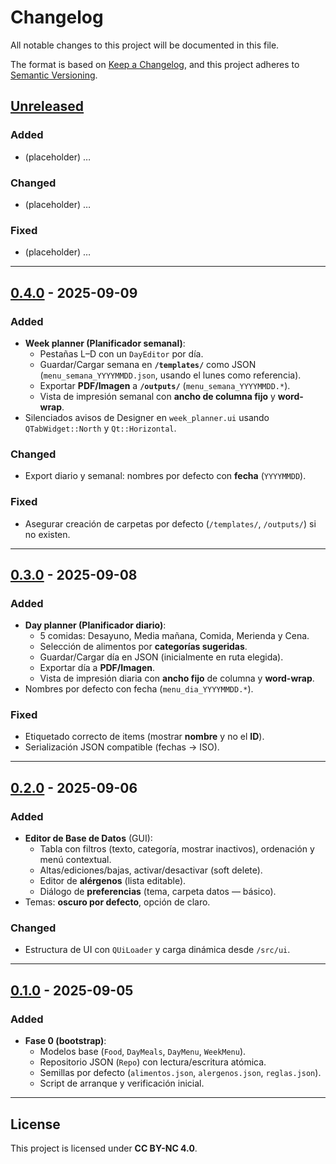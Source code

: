 # Changelog
All notable changes to this project will be documented in this file.

The format is based on [Keep a Changelog](https://keepachangelog.com/en/1.1.0/),
and this project adheres to [Semantic Versioning](https://semver.org/spec/v2.0.0.html).

## [Unreleased]

### Added
- (placeholder) …

### Changed
- (placeholder) …

### Fixed
- (placeholder) …

---

## [0.4.0] - 2025-09-09
### Added
- **Week planner (Planificador semanal)**:
  - Pestañas L–D con un `DayEditor` por día.
  - Guardar/Cargar semana en **`/templates/`** como JSON (`menu_semana_YYYYMMDD.json`, usando el lunes como referencia).
  - Exportar **PDF/Imagen** a **`/outputs/`** (`menu_semana_YYYYMMDD.*`).
  - Vista de impresión semanal con **ancho de columna fijo** y **word-wrap**.
- Silenciados avisos de Designer en `week_planner.ui` usando `QTabWidget::North` y `Qt::Horizontal`.

### Changed
- Export diario y semanal: nombres por defecto con **fecha** (`YYYYMMDD`).

### Fixed
- Asegurar creación de carpetas por defecto (`/templates/`, `/outputs/`) si no existen.

---

## [0.3.0] - 2025-09-08
### Added
- **Day planner (Planificador diario)**:
  - 5 comidas: Desayuno, Media mañana, Comida, Merienda y Cena.
  - Selección de alimentos por **categorías sugeridas**.
  - Guardar/Cargar día en JSON (inicialmente en ruta elegida).
  - Exportar día a **PDF/Imagen**.
  - Vista de impresión diaria con **ancho fijo** de columna y **word-wrap**.
- Nombres por defecto con fecha (`menu_dia_YYYYMMDD.*`).

### Fixed
- Etiquetado correcto de items (mostrar **nombre** y no el **ID**).
- Serialización JSON compatible (fechas → ISO).

---

## [0.2.0] - 2025-09-06
### Added
- **Editor de Base de Datos** (GUI):
  - Tabla con filtros (texto, categoría, mostrar inactivos), ordenación y menú contextual.
  - Altas/ediciones/bajas, activar/desactivar (soft delete).
  - Editor de **alérgenos** (lista editable).
  - Diálogo de **preferencias** (tema, carpeta datos — básico).
- Temas: **oscuro por defecto**, opción de claro.

### Changed
- Estructura de UI con `QUiLoader` y carga dinámica desde `/src/ui`.

---

## [0.1.0] - 2025-09-05
### Added
- **Fase 0 (bootstrap)**:
  - Modelos base (`Food`, `DayMeals`, `DayMenu`, `WeekMenu`).
  - Repositorio JSON (`Repo`) con lectura/escritura atómica.
  - Semillas por defecto (`alimentos.json`, `alergenos.json`, `reglas.json`).
  - Script de arranque y verificación inicial.

---

## License
This project is licensed under **CC BY-NC 4.0**.

[Unreleased]: https://github.com/angelsotob/menus-app/compare/v0.4.0...HEAD
[0.4.0]: https://github.com/angelsotob/menus-app/compare/v0.3.0...v0.4.0
[0.3.0]: https://github.com/angelsotob/menus-app/compare/v0.2.0...v0.3.0
[0.2.0]: https://github.com/angelsotob/menus-app/compare/v0.1.0...v0.2.0
[0.1.0]: https://github.com/angelsotob/menus-app/releases/tag/v0.1.0